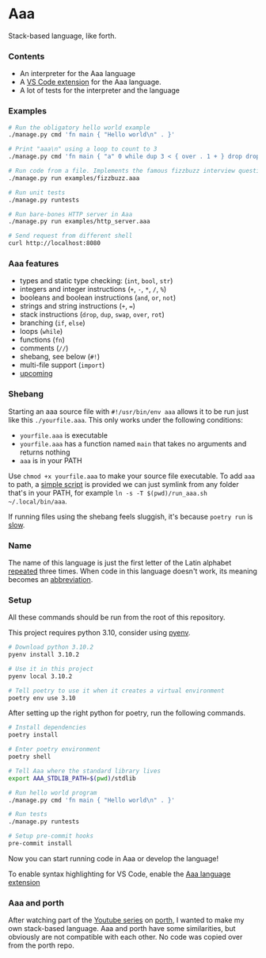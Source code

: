 # Aaa
Stack-based language, like forth.

### Contents
* An interpreter for the Aaa language
* A [VS Code extension](./aaa-vscode-extension/README.md) for the Aaa language.
* A lot of tests for the interpreter and the language

### Examples
```sh
# Run the obligatory hello world example
./manage.py cmd 'fn main { "Hello world\n" . }'

# Print "aaa\n" using a loop to count to 3
./manage.py cmd 'fn main { "a" 0 while dup 3 < { over . 1 + } drop drop "\n" . }'

# Run code from a file. Implements the famous fizzbuzz interview question.
./manage.py run examples/fizzbuzz.aaa

# Run unit tests
./manage.py runtests

# Run bare-bones HTTP server in Aaa
./manage.py run examples/http_server.aaa

# Send request from different shell
curl http://localhost:8080
```

### Aaa features
- types and static type checking: (`int`, `bool`, `str`)
- integers and integer instructions (`+`, `-`, `*`, `/`, `%`)
- booleans and boolean instructions (`and`, `or`, `not`)
- strings and string instructions (`+`, `=`)
- stack instructions (`drop`, `dup`, `swap`, `over`, `rot`)
- branching (`if`, `else`)
- loops (`while`)
- functions (`fn`)
- comments (`//`)
- shebang, see below (`#!`)
- multi-file support (`import`)
- [upcoming](./TODO.md)

### Shebang

Starting an aaa source file with `#!/usr/bin/env aaa` allows it to be run just like this `./yourfile.aaa`.
This only works under the following conditions:
* `yourfile.aaa` is executable
* `yourfile.aaa` has a function named `main` that takes no arguments and returns nothing
* `aaa` is in your PATH

Use `chmod +x yourfile.aaa` to make your source file executable. To add `aaa` to path, a [simple script](./run_aaa.sh) is provided we can just symlink from any folder that's in your PATH, for example `ln -s -T $(pwd)/run_aaa.sh ~/.local/bin/aaa`.

If running files using the shebang feels sluggish, it's because `poetry run` is [slow](https://github.com/python-poetry/poetry/issues/3502).

### Name
The name of this language is just the first letter of the Latin alphabet [repeated](#Examples) three times. When code in this language doesn't work, its meaning becomes an [abbreviation](https://en.uncyclopedia.co/wiki/AAAAAAAAA!).

### Setup
All these commands should be run from the root of this repository.

This project requires python 3.10, consider using [pyenv](https://github.com/pyenv/pyenv).

```sh
# Download python 3.10.2
pyenv install 3.10.2

# Use it in this project
pyenv local 3.10.2

# Tell poetry to use it when it creates a virtual environment
poetry env use 3.10
```

After setting up the right python for poetry, run the following commands.

```sh
# Install dependencies
poetry install

# Enter poetry environment
poetry shell

# Tell Aaa where the standard library lives
export AAA_STDLIB_PATH=$(pwd)/stdlib

# Run hello world program
./manage.py cmd 'fn main { "Hello world\n" . }'

# Run tests
./manage.py runtests

# Setup pre-commit hooks
pre-commit install
```

Now you can start running code in Aaa or develop the language!

To enable syntax highlighting for VS Code, enable the [Aaa language extension](./aaa-vscode-extension/README.md)


### Aaa and porth
After watching part of the [Youtube series](https://www.youtube.com/playlist?list=PLpM-Dvs8t0VbMZA7wW9aR3EtBqe2kinu4) on [porth](https://gitlab.com/tsoding/porth), I wanted to make my own stack-based language. Aaa and porth have some similarities, but obviously are not compatible with each other. No code was copied over from the porth repo.
